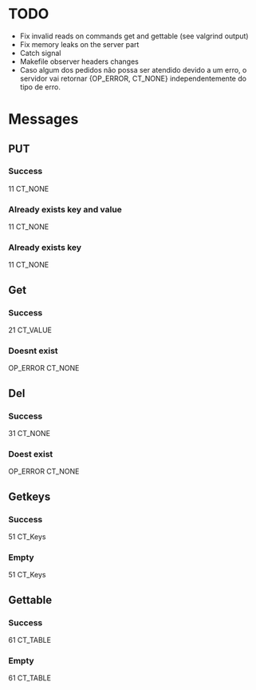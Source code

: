 
# TODO

- Fix invalid reads on commands get and gettable (see valgrind output)
- Fix memory leaks on the server part
- Catch signal
- Makefile observer headers changes
- Caso algum dos pedidos não possa ser atendido devido a um erro, o servidor vai retornar {OP_ERROR, CT_NONE} independentemente do tipo de erro.

# Messages
## PUT
### Success
11
CT_NONE
### Already exists key and value
11
CT_NONE
### Already exists key 
11
CT_NONE
## Get
### Success
21
CT_VALUE
### Doesnt exist
OP_ERROR
CT_NONE
## Del
### Success
31
CT_NONE
### Doest exist
OP_ERROR
CT_NONE
## Getkeys
### Success
51
CT_Keys
### Empty
51
CT_Keys
## Gettable
### Success
61
CT_TABLE
### Empty
61
CT_TABLE

